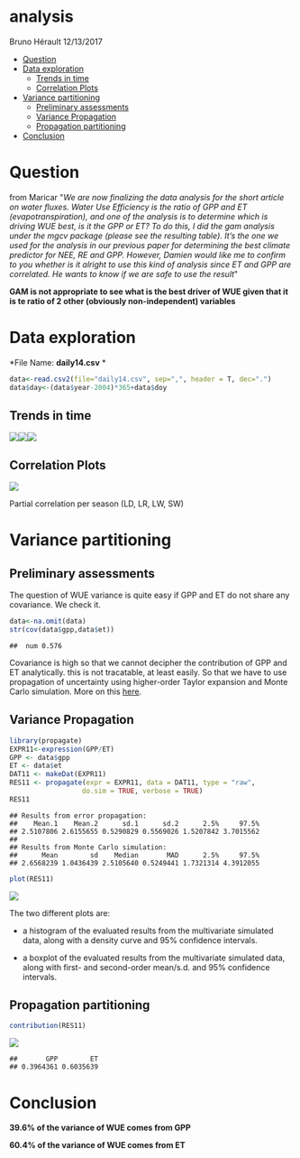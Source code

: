 analysis
================
Bruno Hérault
12/13/2017

-   [Question](#question)
-   [Data exploration](#data-exploration)
    -   [Trends in time](#trends-in-time)
    -   [Correlation Plots](#correlation-plots)
-   [Variance partitioning](#variance-partitioning)
    -   [Preliminary assessments](#preliminary-assessments)
    -   [Variance Propagation](#variance-propagation)
    -   [Propagation partitioning](#propagation-partitioning)
-   [Conclusion](#conclusion)

Question
========

from Maricar "*We are now finalizing the data analysis for the short article on water fluxes. Water Use Efficiency is the ratio of GPP and ET (evapotranspiration), and one of the analysis is to determine which is driving WUE best, is it the GPP or ET? To do this, I did the gam analysis under the mgcv package (please see the resulting table). It’s the one we used for the analysis in our previous paper for determining the best climate predictor for NEE, RE and GPP. However, Damien would like me to confirm to you whether is it alright to use this kind of analysis since ET and GPP are correlated. He wants to know if we are safe to use the result*"

**GAM is not appropriate to see what is the best driver of WUE given that it is te ratio of 2 other (obviously non-independent) variables**

Data exploration
================

*File Name: **daily14.csv** *

``` r
data<-read.csv2(file="daily14.csv", sep=",", header = T, dec=".")
data$day<-(data$year-2004)*365+data$doy
```

Trends in time
--------------

![](analysis_files/figure-markdown_github/unnamed-chunk-2-1.png)![](analysis_files/figure-markdown_github/unnamed-chunk-2-2.png)![](analysis_files/figure-markdown_github/unnamed-chunk-2-3.png)

Correlation Plots
-----------------

![](analysis_files/figure-markdown_github/unnamed-chunk-3-1.png)

Partial correlation per season (LD, LR, LW, SW)

Variance partitioning
=====================

Preliminary assessments
-----------------------

The question of WUE variance is quite easy if GPP and ET do not share any covariance. We check it.

``` r
data<-na.omit(data)
str(cov(data$gpp,data$et))
```

    ##  num 0.576

Covariance is high so that we cannot decipher the contribution of GPP and ET analytically. this is not tracatable, at least easily. So that we have to use propagation of uncertainty using higher-order Taylor expansion and Monte Carlo simulation. More on this [here](http://www.sciencedirect.com/science/article/pii/S0263224107000681).

Variance Propagation
--------------------

``` r
library(propagate)
EXPR11<-expression(GPP/ET)
GPP <- data$gpp
ET <- data$et
DAT11 <- makeDat(EXPR11)
RES11 <- propagate(expr = EXPR11, data = DAT11, type = "raw", 
                  do.sim = TRUE, verbose = TRUE) 
RES11
```

    ## Results from error propagation:
    ##    Mean.1    Mean.2      sd.1      sd.2      2.5%     97.5% 
    ## 2.5107806 2.6155655 0.5290829 0.5569026 1.5207842 3.7015562 
    ## 
    ## Results from Monte Carlo simulation:
    ##      Mean        sd    Median       MAD      2.5%     97.5% 
    ## 2.6568239 1.0436439 2.5105640 0.5249441 1.7321314 4.3912055

``` r
plot(RES11)
```

![](analysis_files/figure-markdown_github/unnamed-chunk-5-1.png)

The two different plots are:

-   a histogram of the evaluated results from the multivariate simulated data, along with a density curve and 95% confidence intervals.

-   a boxplot of the evaluated results from the multivariate simulated data, along with first- and second-order mean/s.d. and 95% confidence intervals.

Propagation partitioning
------------------------

``` r
contribution(RES11)
```

![](analysis_files/figure-markdown_github/unnamed-chunk-6-1.png)

    ##       GPP        ET 
    ## 0.3964361 0.6035639

Conclusion
==========

**39.6% of the variance of WUE comes from GPP**

**60.4% of the variance of WUE comes from ET**
